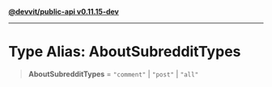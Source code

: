 [**@devvit/public-api v0.11.15-dev**](../../README.md)

---

# Type Alias: AboutSubredditTypes

> **AboutSubredditTypes** = `"comment"` \| `"post"` \| `"all"`
